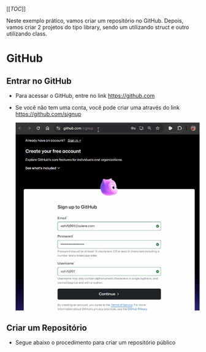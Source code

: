[[_TOC_]]

Neste exemplo prático, vamos criar um repositório no GitHub. Depois, vamos criar 2 projetos do tipo library, sendo um utilizando struct e outro utilizando class.

# GitHub

## Entrar no GitHub

- Para acessar o GitHub, entre no link https://github.com
- Se você não tem uma conta, você pode criar uma através do link https://github.com/signup

  ![animacao.gif](/.attachments/animacao-0bc9f4eb-abf3-4d2c-af39-321def9cdfce.gif)

## Criar um Repositório

- Segue abaixo o procedimento para criar um repositório público

